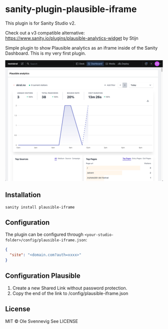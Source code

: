# sanity-plugin-plausible-iframe

This plugin is for Sanity Studio v2.

Check out a v3 compatible alternative: https://www.sanity.io/plugins/plausible-analytics-widget by Stijn

Simple plugin to show Plausible analytics as an iframe inside of the Sanity Dashboard.
This is my very first plugin.

![sanity dashboard widget](https://github.com/mainlyno/sanity-plugin-plausible-iframe/blob/main/image.png?raw=true)

## Installation

```
sanity install plausible-iframe
```

## Configuration

The plugin can be configured through `<your-studio-folder>/config/plausible-iframe.json`:

```json
{
  "site": "<domain.com?auth=xxxx>"
}
```

## Configuration Plausible

1. Create a new Shared Link without password protection.
2. Copy the end of the link to <your-studio-folder>/config/plausible-iframe.json

## License

MIT © Ole Svennevig
See LICENSE

